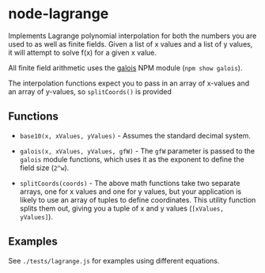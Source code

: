 node-lagrange
=============

Implements Lagrange polynomial interpolation for both the numbers you are used
to as well as finite fields. Given a list of x values and a list of y values,
it will attempt to solve f(x) for a given x value.

All finite field arithmetic uses the
[galois](https://github.com/sbisbee/node-galois) NPM module (`npm show
galois`).

The interpolation functions expect you to pass in an array of x-values and an array of y-values, so `splitCoords()` is provided

Functions
---------

  - `base10(x, xValues, yValues)` - Assumes the standard decimal system.

  - `galois(x, xValues, yValues, gfW)` - The `gfW` parameter is passed to the
    `galois` module functions, which uses it as the exponent to define the
    field size (`2^w`).

  - `splitCoords(coords)` - The above math functions take two separate arrays,
    one for x values and one for y values, but your application is likely to
    use an array of tuples to define coordinates. This utility function splits
    them out, giving you a tuple of x and y values (`[xValues, yValues]`).

Examples
--------

See `./tests/lagrange.js` for examples using different equations.
